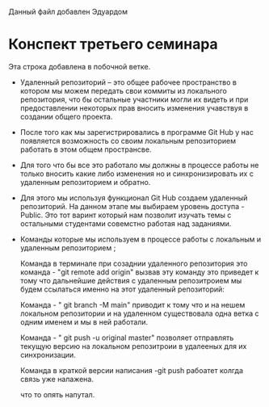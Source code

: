 Данный файл добавлен Эдуардом 
 # Конспект третьего семинара 
  Эта строка добавлена в побочной ветке.

   
 * Удаленный репозиторий – это общее рабочее пространство в
   котором мы  можем передать свои коммиты из локального репозитория, что бы остальные участники  могли их видеть и при предоставлении некоторых прав вносить изменения учавствуя в создании общего проекта. 

* После того как мы зарегистрировались в программе Git Hub 
       у нас появляется возможность со своим локальным репозиторием работать в этом общем пространсве. 

* Для того что бы все это работало мы должны в процессе 
       работы не только вносить какие либо изменения но и синхронизировать их с удаленным репозиторием и обратно.

 * Для этого мы используя функционал Git Hub создаем удаленный 
       репозиторий. На данном этапе мы выбираем уровень доступа - Public. Это тот варинт который нам позволит изучать темы с остальными студентами совемстно работая над заданиями. 
* Команды которые мы используем в процессе работы с локальным и 
       удаленным репозиторием ; 
        
       
     
    Команда в терминале при созаднии удаленного репозитория
    это команда - "git remote add origin" вызвав эту команду это приведет к тому что дальнейшие действия с удаленным  репозитроием мы будем ссылаться именно на этот удаленный репозиторий:

    Команда - " git branch -M main" приводит к тому что и на нешем локальном репозитории и на удаленном существовала одна ветка с одним именем и мы в ней работали.

    Команда - " git push -u original master" позволяет отправлять текущую версию на локальном репозитроии в удалееных для их синхронизации. 

  Команда в краткой версии написания -git push рабоатет колгда связь уже налажена.
         
  что то опять напутал.
  